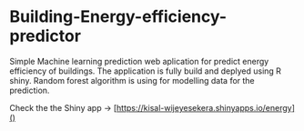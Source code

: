 # Building-Energy-efficiency-predictor
Simple Machine learning prediction web aplication for predict energy efficiency of buildings.
The application is fully build and deplyed using R shiny.
Random forest algorithm is using for modelling data for the prediction.

Check the the Shiny app -> [https://kisal-wijeyesekera.shinyapps.io/energy]()
